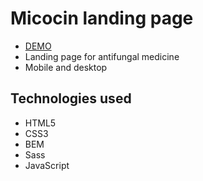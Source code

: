 # Micocin landing page
- [DEMO](https://germandolia.github.io/layout__test-task/)
- Landing page for antifungal medicine
- Mobile and desktop 

## Technologies used
- HTML5
- CSS3
- BEM
- Sass
- JavaScript
